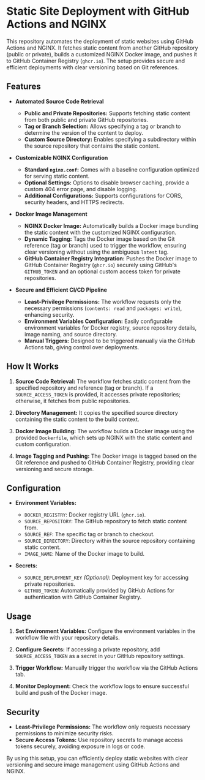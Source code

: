 # Static Site Deployment with GitHub Actions and NGINX

This repository automates the deployment of static websites using GitHub Actions and NGINX. It fetches static content from another GitHub repository (public or private), builds a customized NGINX Docker image, and pushes it to GitHub Container Registry (`ghcr.io`). The setup provides secure and efficient deployments with clear versioning based on Git references.

## Features

- **Automated Source Code Retrieval**
  - **Public and Private Repositories:** Supports fetching static content from both public and private GitHub repositories.
  - **Tag or Branch Selection:** Allows specifying a tag or branch to determine the version of the content to deploy.
  - **Custom Source Directory:** Enables specifying a subdirectory within the source repository that contains the static content.

- **Customizable NGINX Configuration**
  - **Standard `nginx.conf`:** Comes with a baseline configuration optimized for serving static content.
  - **Optional Settings:** Options to disable browser caching, provide a custom 404 error page, and disable logging.
  - **Additional Configurations:** Supports configurations for CORS, security headers, and HTTPS redirects.

- **Docker Image Management**
  - **NGINX Docker Image:** Automatically builds a Docker image bundling the static content with the customized NGINX configuration.
  - **Dynamic Tagging:** Tags the Docker image based on the Git reference (tag or branch) used to trigger the workflow, ensuring clear versioning without using the ambiguous `latest` tag.
  - **GitHub Container Registry Integration:** Pushes the Docker image to GitHub Container Registry (`ghcr.io`) securely using GitHub's `GITHUB_TOKEN` and an optional custom access token for private repositories.

- **Secure and Efficient CI/CD Pipeline**
  - **Least-Privilege Permissions:** The workflow requests only the necessary permissions (`contents: read` and `packages: write`), enhancing security.
  - **Environment Variables Configuration:** Easily configurable environment variables for Docker registry, source repository details, image naming, and source directory.
  - **Manual Triggers:** Designed to be triggered manually via the GitHub Actions tab, giving control over deployments.

## How It Works

1. **Source Code Retrieval:** The workflow fetches static content from the specified repository and reference (tag or branch). If a `SOURCE_ACCESS_TOKEN` is provided, it accesses private repositories; otherwise, it fetches from public repositories.

2. **Directory Management:** It copies the specified source directory containing the static content to the build context.

3. **Docker Image Building:** The workflow builds a Docker image using the provided `Dockerfile`, which sets up NGINX with the static content and custom configuration.

4. **Image Tagging and Pushing:** The Docker image is tagged based on the Git reference and pushed to GitHub Container Registry, providing clear versioning and secure storage.

## Configuration

- **Environment Variables:**
  - `DOCKER_REGISTRY`: Docker registry URL (`ghcr.io`).
  - `SOURCE_REPOSITORY`: The GitHub repository to fetch static content from.
  - `SOURCE_REF`: The specific tag or branch to checkout.
  - `SOURCE_DIRECTORY`: Directory within the source repository containing static content.
  - `IMAGE_NAME`: Name of the Docker image to build.

- **Secrets:**
  - `SOURCE_DEPLOYMENT_KEY` *(Optional)*: Deployment key for accessing private repositories.
  - `GITHUB_TOKEN`: Automatically provided by GitHub Actions for authentication with GitHub Container Registry.

## Usage

1. **Set Environment Variables:** Configure the environment variables in the workflow file with your repository details.

2. **Configure Secrets:** If accessing a private repository, add `SOURCE_ACCESS_TOKEN` as a secret in your GitHub repository settings.

3. **Trigger Workflow:** Manually trigger the workflow via the GitHub Actions tab.

4. **Monitor Deployment:** Check the workflow logs to ensure successful build and push of the Docker image.

## Security

- **Least-Privilege Permissions:** The workflow only requests necessary permissions to minimize security risks.
- **Secure Access Tokens:** Use repository secrets to manage access tokens securely, avoiding exposure in logs or code.

By using this setup, you can efficiently deploy static websites with clear versioning and secure image management using GitHub Actions and NGINX.
